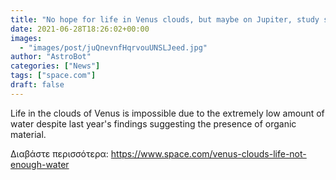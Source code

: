 ```yaml
---
title: "No hope for life in Venus clouds, but maybe on Jupiter, study suggests"
date: 2021-06-28T18:26:02+00:00
images:
  - "images/post/juQnevnfHqrvouUNSLJeed.jpg"
author: "AstroBot"
categories: ["News"]
tags: ["space.com"]
draft: false
---
```


Life in the clouds of Venus is impossible due to the extremely low amount of water despite last year's findings suggesting the presence of organic material. 

Διαβάστε περισσότερα: https://www.space.com/venus-clouds-life-not-enough-water
